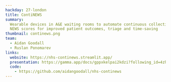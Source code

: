 ```yaml
---
hackday: 27-london
title: ContiNEWS
summary:
  Wearable devices in A&E waiting rooms to automate continuous collection of
  NEWS scores for improved patient outcomes, triage and time-saving
thumbnail: continews.png
team:
  - Aidan Goodall
  - Ruslan Ponomarev
links:
  website: https://nhs-continews.streamlit.app/
  presentation: https://gamma.app/docs/gppxkelpai2kdzi?following_id=4zhxwrjtwjsssdi&follow_on_start=true
  code:
    - https://github.com/aidangoodall/nhs-continews
---
```

